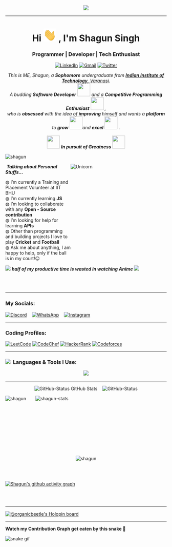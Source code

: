 

<p align="center">
  <img src="https://mir-s3-cdn-cf.behance.net/project_modules/1400/4cbd1373116977.5bfecec84b011.gif" height = "400"/>
</p>
<hr>
<h1 align="center">Hi <img src="https://raw.githubusercontent.com/ABSphreak/ABSphreak/master/gifs/Hi.gif" width="40px" height= "40px"> , I'm Shagun Singh</h1>
<h3 align="center">Programmer | Developer | Tech Enthusiast</h3>
<p align="center">
<div align="center">

<a  href="https://www.linkedin.com/in/shagun-kr-singh/" target="_blank"><img alt="LinkedIn" src="https://img.shields.io/badge/linkedin%20-%230077B5.svg?&style=for-the-badge&logo=linkedin&logoColor=white" /></a>
<a href="mailto:shagun.singh2112@gmail.com"><img  alt="Gmail" src="https://img.shields.io/badge/Gmail-D14836?style=for-the-badge&logo=gmail&logoColor=white" /></a>
<a href="https://x.com/OrganicBot_2004">![Twitter](https://img.shields.io/badge/Twitter-%231DA1F2.svg?style=for-the-badge&logo=Twitter&logoColor=white)</a>
</div>
</p>
</p>





<p align="center">
  <em>
    This is ME, Shagun, a <b>Sophomore</b> undergraduate from <a href="https://iitbhu.ac.in/"> <b>Indian Institute of Technology</b>, Varanasi</a>. <br>
    A budding <b>Software Developer</b> <img src="https://raw.githubusercontent.com/TheDudeThatCode/TheDudeThatCode/master/Assets/Developer.gif" width="40px" height= "40px"> and a <b>Competitive Programming Enthusiast</b>&nbsp;<img src="https://raw.githubusercontent.com/TheDudeThatCode/TheDudeThatCode/master/Assets/Designer.gif" width="40px" height= "40px">&nbsp,<br>who is <b>obsessed</b>
    with the idea of <b>improving</b> himself and wants a <b>platform</b> to 
    <b>grow</b> <img src="https://raw.githubusercontent.com/TheDudeThatCode/TheDudeThatCode/master/Assets/Rocket.gif" width="40px" height= "40px">and 
    <b>excel</b> <img src="https://raw.githubusercontent.com/TheDudeThatCode/TheDudeThatCode/master/Assets/Medal.gif" width="40px" height= "40px">&nbsp.
  </em> 
  <br>
  <br>
  <img src="https://media4.giphy.com/media/12PXNbcHW8C9Bm/giphy.gif" width="40px" height= "40px"/> <b><i>In pursuit of Greatness </i></b> <img src="https://media2.giphy.com/media/25OC7fR4bg6lvxGrjI/giphy.gif?cid=790b7611a77b90ac6de5cc2519279dbf4a72b7a20beca90a&rid=giphy.gif&ct=s" width="40px" height= "40px" />
</p>

<p align="left"> <img src="https://komarev.com/ghpvc/?username=OrganicBeetle &label=Profile%20views&color=blueviolet&style=flat" alt="shagun" /> </p>
<img align="right" width=300px alt="Unicorn" src="https://media.baamboozle.com/uploads/images/43331/1614762563_77278_gif-url.gif" width="900px" height= "300px />

<img src="https://c.tenor.com/3HrcAdrKXigAAAAM/cute-kawaii.gif" width="40px" height= "40px">&nbsp;***Talking about Personal Stuffs...***


◍ I’m currently a Training and Placement Volunteer at IIT BHU<br>
◍ I’m currently learning **JS**<br>
◍ I’m looking to collaborate with any **Open - Source contribution**<br>
◍ I’m looking for help for learning **APIs**<br>
◍ Other than programming and building projects I love to play **Cricket** and **Football**<br>
◍ Ask me about anything, I am happy to help, only if the ball is in my court!😉<br>

<img src="https://media1.giphy.com/media/Ah2joXDamL6js4sTAv/giphy.gif?cid=790b7611e1ba46ac89ae48ba3b8e6d0278aea1093779e447&rid=giphy.gif" width="50" /> <b><i>half of my productive time is wasted in watching Anime </i></b> <img src="https://media4.giphy.com/media/Al9XitEIwGgLU9yMfS/giphy.gif?cid=790b76116d7604c4e3a82516861c1a10ecf81bf62ae8a799&rid=giphy.gif&ct=s" width="50" /> 
<br><br>
<br><br>


<hr>
<h3>
My Socials:
<br></h3>

<a href="https://discordapp.com/users/437288735797936128">![Discord](https://img.shields.io/badge/Discord-%235865F2.svg?style=for-the-badge&logo=discord&logoColor=white)</a> &nbsp;&nbsp;
<a href="https://api.whatsapp.com/send?phone=+917044773222&text=Hey%20Shagun!">![WhatsApp](https://img.shields.io/badge/WhatsApp-25D366?style=for-the-badge&logo=whatsapp&logoColor=white)</a> &nbsp;&nbsp;
<a href="https://www.instagram.com/shagun.exehasstoppedresponding/">![Instagram](https://img.shields.io/badge/Instagram-%23E4405F.svg?style=for-the-badge&logo=Instagram&logoColor=white)</a> &nbsp;&nbsp;


<hr>
                                                 
<h3 align=left>
Coding Profiles:
</h3>


[![LeetCode](https://img.shields.io/badge/-LeetCode-da8200?style=for-the-badge&logo=LeetCode&logoColor=ffa116&labelColor=black)](https://leetcode.com/OrganicBeetle/)
[![CodeChef](https://img.shields.io/badge/Codechef-372a22?&style=for-the-badge&logo=Codechef&logoColor=red&labelColor=black)](https://www.codechef.com/users/organicbeetle)
[![HackerRank](https://img.shields.io/badge/-Hackerrank-00c353?style=for-the-badge&logo=HackerRank&logoColor=00EA64&labelColor=black)](https://www.hackerrank.com/shagun_singh2112)
[![Codeforces](https://img.shields.io/badge/Codeforces-OrganicBot-blue?style=for-the-badge&logo=codeforces&logoColor=white&labelColor=black)](https://codeforces.com/profile/OrganicBot)

                                                 
<hr>

<h3>
<img src="https://media.giphy.com/media/ObNTw8Uzwy6KQ/giphy.gif" height= "30px">&nbsp;
Languages & Tools I Use:
</h3>
                                                                               
<p align="center">
  <a href="https://skillicons.dev">
    <img src="https://skillicons.dev/icons?i=git,c,cpp,css,figma,git,github,html,java,js,latex,linux,py,anaconda,autocad,django,docker,idea,notion,obsidian,opencv,ps,ai,replit,stackoverflow,sublime,tensorflow,ubuntu,vscode" />
  </a>
</p>
                                                                         
  <hr>

 <p align="center">
 <img src="https://cultofthepartyparrot.com/guests/hd/vibepartycat.gif" width="40px" height= "40px"alt="GitHub-Status"/>&nbsp;GitHub Stats&nbsp&nbsp&nbsp     <img src="https://cultofthepartyparrot.com/guests/hd/vibepartycat.gif" width="40px" height= "40px" alt="GitHub-Status"/></p> </h3>
 
<p><img align="left" src="https://github-readme-stats.vercel.app/api/top-langs/?username=OrganicBeetle&layout=compact&bg_color=222428&title_color=56ed4e&text_color=56ed4e" alt="shagun" /></p>
<p>&nbsp;<img align="right" src="https://github-readme-stats.vercel.app/api?username=OrganicBeetle&bg_color=222428&title_color=56ed4e&text_color=56ed4e&show_icons=true&include_all_commits=true" alt="shagun-stats" width="410" /></p>
 <br><br>
  <br><br>
   <br><br>
    <br><br>
<p align="center"><img align="middle" src="https://github-readme-streak-stats.herokuapp.com/?user=OrganicBeetle&theme=soft-green" alt="shagun" /></p>
<br><br>
   <p align="center">

   
[![Shagun's github activity graph](https://github-readme-activity-graph.vercel.app/graph?username=OrganicBeetle&bg_color=0c0c0c&color=c2f391&line=4c9e56&point=20a206&area=true&hide_border=true)](https://github.com/ashutosh00710/github-readme-activity-graph)
                    
   <br><br>
   </p>
   <hr>

      
[![@organicbeetle's Holopin board](https://holopin.me/organicbeetle)](https://holopin.io/@organicbeetle)

   

  <hr>

**Watch my Contribution Graph get eaten by this snake 	:snake:**
<p align="center">
  
![snake gif](https://github.com/OrganicBeetle/OrganicBeetle/blob/output/github-contribution-grid-snake.gif)
</p>
